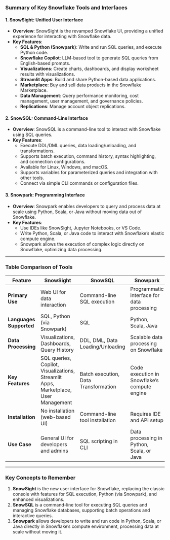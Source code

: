 ### Summary of Key Snowflake Tools and Interfaces

#### 1. **SnowSight: Unified User Interface**
   - **Overview**: SnowSight is the revamped Snowflake UI, providing a unified experience for interacting with Snowflake data.
   - **Key Features**:
     - **SQL & Python (Snowpark)**: Write and run SQL queries, and execute Python code.
     - **Snowflake Copilot**: LLM-based tool to generate SQL queries from English-based prompts.
     - **Visualizations**: Create charts, dashboards, and display worksheet results with visualizations.
     - **Streamlit Apps**: Build and share Python-based data applications.
     - **Marketplace**: Buy and sell data products in the Snowflake Marketplace.
     - **Data Management**: Query performance monitoring, cost management, user management, and governance policies.
     - **Replications**: Manage account object replications.

#### 2. **SnowSQL: Command-Line Interface**
   - **Overview**: SnowSQL is a command-line tool to interact with Snowflake using SQL queries.
   - **Key Features**:
     - Execute DDL/DML queries, data loading/unloading, and transformations.
     - Supports batch execution, command history, syntax highlighting, and connection configurations.
     - Available for Linux, Windows, and macOS.
     - Supports variables for parameterized queries and integration with other tools.
     - Connect via simple CLI commands or configuration files.

#### 3. **Snowpark: Programming Interface**
   - **Overview**: Snowpark enables developers to query and process data at scale using Python, Scala, or Java without moving data out of Snowflake.
   - **Key Features**:
     - Use IDEs like SnowSight, Jupyter Notebooks, or VS Code.
     - Write Python, Scala, or Java code to interact with Snowflake’s elastic compute engine.
     - Snowpark allows the execution of complex logic directly on Snowflake, optimizing data processing.

---

### Table Comparison of Tools

| **Feature**               | **SnowSight**                           | **SnowSQL**                        | **Snowpark**                         |
|---------------------------|-----------------------------------------|------------------------------------|--------------------------------------|
| **Primary Use**            | Web UI for data interaction             | Command-line SQL execution         | Programmatic interface for data processing |
| **Languages Supported**    | SQL, Python (via Snowpark)              | SQL                                | Python, Scala, Java                 |
| **Data Processing**        | Visualizations, Dashboards, Query History | DDL, DML, Data Loading/Unloading   | Scalable data processing on Snowflake |
| **Key Features**           | SQL queries, Copilot, Visualizations, Streamlit Apps, Marketplace, User Management | Batch execution, Data Transformation | Code execution in Snowflake’s compute engine |
| **Installation**           | No installation (web-based UI)          | Command-line tool installation     | Requires IDE and API setup           |
| **Use Case**               | General UI for developers and admins    | SQL scripting in CLI               | Data processing in Python, Scala, or Java |

---

### Key Concepts to Remember
1. **SnowSight** is the new user interface for Snowflake, replacing the classic console with features for SQL execution, Python (via Snowpark), and enhanced visualizations.
2. **SnowSQL** is a command-line tool for executing SQL queries and managing Snowflake databases, supporting batch operations and interactive queries.
3. **Snowpark** allows developers to write and run code in Python, Scala, or Java directly in Snowflake’s compute environment, processing data at scale without moving it.

